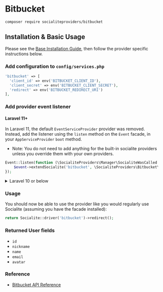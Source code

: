# Bitbucket

```bash
composer require socialiteproviders/bitbucket
```

## Installation & Basic Usage

Please see the [Base Installation Guide](https://socialiteproviders.com/usage/), then follow the provider specific instructions below.

### Add configuration to `config/services.php`

```php
'bitbucket' => [    
  'client_id' => env('BITBUCKET_CLIENT_ID'),  
  'client_secret' => env('BITBUCKET_CLIENT_SECRET'),  
  'redirect' => env('BITBUCKET_REDIRECT_URI') 
],
```

### Add provider event listener

#### Laravel 11+

In Laravel 11, the default `EventServiceProvider` provider was removed. Instead, add the listener using the `listen` method on the `Event` facade, in your `AppServiceProvider` `boot` method.

* Note: You do not need to add anything for the built-in socialite providers unless you override them with your own providers.

```php
Event::listen(function (\SocialiteProviders\Manager\SocialiteWasCalled $event) {
    $event->extendSocialite('bitbucket', \SocialiteProviders\Bitbucket\Provider::class);
});
```
<details>
<summary>
Laravel 10 or below
</summary>
Configure the package's listener to listen for `SocialiteWasCalled` events.

Add the event to your `listen[]` array in `app/Providers/EventServiceProvider`. See the [Base Installation Guide](https://socialiteproviders.com/usage/) for detailed instructions.

```php
protected $listen = [
    \SocialiteProviders\Manager\SocialiteWasCalled::class => [
        // ... other providers
        \SocialiteProviders\Bitbucket\BitbucketExtendSocialite::class.'@handle',
    ],
];
```
</details>

### Usage

You should now be able to use the provider like you would regularly use Socialite (assuming you have the facade installed):

```php
return Socialite::driver('bitbucket')->redirect();
```

### Returned User fields

- ``id``
- ``nickname``
- ``name``
- ``email``
- ``avatar``

### Reference

- [Bitbucket API Reference](https://developer.atlassian.com/bitbucket/api/2/reference/)
